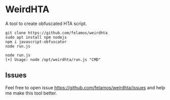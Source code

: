 # WeirdHTA


A tool to create obfuscated HTA script.

```
git clone https://github.com/felamos/weirdhta
sudo apt install npm nodejs
npm i javascript-obfuscator
node run.js
```

```
node run.js 
[+] Usage: node /opt/weirdhta/run.js "CMD"
```

## Issues
Feel free to open issue https://github.com/felamos/weirdhta/issues and help me make this tool better.
